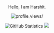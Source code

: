 <p align=center>Hello, I am Harshit.</p>
<p align="center"> <img src="https://komarev.com/ghpvc/?username=hrshtv&style=flat-square&color=fa8c00" alt=profile_views/> </p>

<p align=center>

  <img alt="GitHub Statistics" src="https://github-readme-stats.vercel.app/api?username=hrshtv&show_icons=true&title_color=fa8c00&icon_color=fa8c00&text_color=ffffff&bg_color=151515&include_all_commits=true&count_private=true&hide_border=true">
   
  <img src = "https://github-readme-streak-stats.herokuapp.com?user=hrshtv&theme=dark&hide_border=true">
  <!--   <br>
  <img src = "https://github-readme-stats.vercel.app/api/top-langs/?username=hrshtv&langs_count=8&layout=compact"> -->
  
</p>
